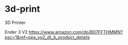 # 3d-print


3D Printer

Ender 3 V2
https://www.amazon.com/dp/B07FFTHMMN?psc=1&ref=ppx_yo2_dt_b_product_details
